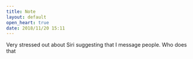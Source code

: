 ```yaml
---
title: Note
layout: default
open_heart: true
date: 2018/11/20 15:11
---
```


Very stressed out about Siri suggesting that I message people. Who does that
